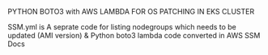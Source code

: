 PYTHON BOTO3 with AWS LAMBDA FOR OS PATCHING IN EKS CLUSTER 

SSM.yml is A seprate code for listing nodegroups which needs to be updated (AMI version) & Python boto3 lambda code converted in AWS SSM Docs
